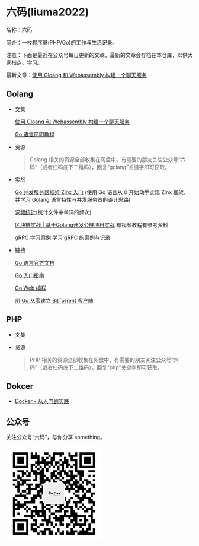 # 六码(liuma2022)
名称：六码

简介：一枚程序员(PHP/Go)的工作与生活记录。

注意：下面是最近在公众号每日更新的文章，最新的文章会存档在本仓库，以供大家指点、学习。

最新文章：[使用 Gloang 和 Webassembly 构建一个聊天服务](./docs/golang/build-a-chat-service-using-goLang-and-WebAssembly/part-1.md)

## Golang
- 文集

    [使用 Gloang 和 Webassembly 构建一个聊天服务](./docs/golang/build-a-chat-service-using-goLang-and-WebAssembly/part-1.md)

    [Go 语言简明教程](./docs/golang/go-language-concise-course.md)

- 资源

    > Golang 相关的资源全部收集在网盘中，有需要的朋友关注公众号“六码”（或者扫码底下二维码），回复“golang”关键字即可获取。
- 实战
    
    [Go 并发服务器框架 Zinx 入门](https://github.com/yellowStarts/zinx) 
    (使用 Go 语言从 0 开始动手实现 Zinx 框架，并学习 Golang 语言特性与并发服务器的设计思路)
    
    [词频统计](https://github.com/yellowStarts/wordcount)(统计文件中单词的频次)
    
    [区块链实战 | 基于Golang开发公链项目实战](https://github.com/yellowStarts/go-public-chain)  有视频教程有参考资料

    [gRPC 学习案例](https://github.com/yellowStarts/go-pcbook-micro) 学习 gRPC 的案例与记录

- 链接

    [Go 语言官方文档](http://golang.org/doc/)

    [Go 入门指南](https://github.com/Unknwon/the-way-to-go_ZH_CN)

    [Go Web 编程](https://github.com/astaxie/build-web-application-with-golang/blob/master/LICENSE.md)

    [用 Go 从零建立 BitTorrent 客户端](https://blog.mynameisdhr.com/YongGOCongLingJianLiBitTorrentKeHuDuan/)


## PHP
- 文集

- 资源
    > PHP 相关的资源全部收集在网盘中，有需要的朋友关注公众号“六码”（或者扫码底下二维码），回复“php”关键字即可获取。

## Dokcer
- [Docker - 从入门到实践](https://yeasy.gitbook.io/docker_practice/)

## 公众号
关注公众号“六码”，与你分享 something。

![六码](./images/liuma2022.jpg)

